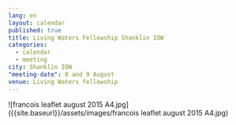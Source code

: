 ```yaml
---
lang: en
layout: calendar
published: true
title: Living Waters Fellowship Shanklin IOW
categories: 
  - calendar
  - meeting
city: Shanklin IOW
"meeting-date": 8 and 9 August
venue: Living Waters fellowship
---
```



![francois leaflet august 2015  A4.jpg]({{site.baseurl}}/assets/images/francois leaflet august 2015  A4.jpg)
